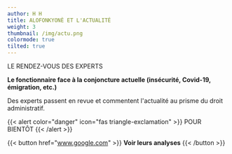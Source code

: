 ```yaml
---
author: H H
title: ALOFONKYONÈ ET L'ACTUALITÉ
weight: 3
thumbnail: /img/actu.png
colormode: true
tilted: true
---
```


LE RENDEZ-VOUS DES EXPERTS

**Le fonctionnaire face à la conjoncture actuelle (insécurité, Covid-19, émigration, etc.)**

Des experts passent en revue et commentent l'actualité au prisme du droit administratif.

{{< alert color="danger" icon="fas triangle-exclamation" >}}
    POUR BIENTÔT
{{< /alert >}}

{{< button href="www.google.com" >}}
  **Voir leurs analyses**
{{< /button >}}